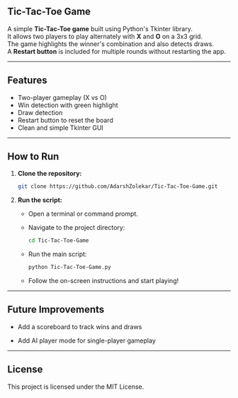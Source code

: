## Tic-Tac-Toe Game

A simple **Tic-Tac-Toe game** built using Python's Tkinter library.  
It allows two players to play alternately with **X** and **O** on a 3x3 grid.  
The game highlights the winner's combination and also detects draws.  
A **Restart button** is included for multiple rounds without restarting the app.

---

## Features
- Two-player gameplay (X vs O)
- Win detection with green highlight
- Draw detection
- Restart button to reset the board
- Clean and simple Tkinter GUI

---

## How to Run

1. **Clone the repository:**

   ```bash
   git clone https://github.com/AdarshZolekar/Tic-Tac-Toe-Game.git
   ```

2. **Run the script:**

   - Open a terminal or command prompt. 
   - Navigate to the project directory:

     ```bash
     cd Tic-Tac-Toe-Game
     ```

   - Run the main script:

     ```bash
     python Tic-Tac-Toe-Game.py
     ```

   - Follow the on-screen instructions and start playing!

---

## Future Improvements

- Add a scoreboard to track wins and draws

- Add AI player mode for single-player gameplay

---

## License

This project is licensed under the MIT License.


